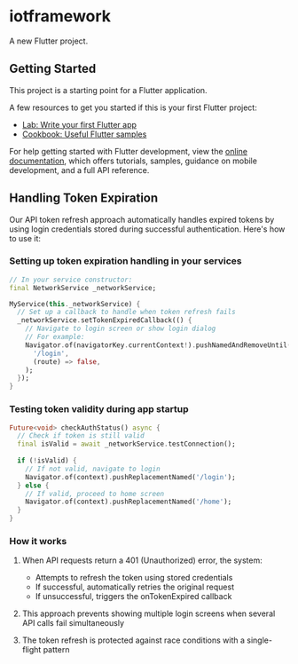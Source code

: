 # iotframework

A new Flutter project.

## Getting Started

This project is a starting point for a Flutter application.

A few resources to get you started if this is your first Flutter project:

- [Lab: Write your first Flutter app](https://docs.flutter.dev/get-started/codelab)
- [Cookbook: Useful Flutter samples](https://docs.flutter.dev/cookbook)

For help getting started with Flutter development, view the
[online documentation](https://docs.flutter.dev/), which offers tutorials,
samples, guidance on mobile development, and a full API reference.

## Handling Token Expiration

Our API token refresh approach automatically handles expired tokens by using login credentials stored during successful authentication. Here's how to use it:

### Setting up token expiration handling in your services

```dart
// In your service constructor:
final NetworkService _networkService;

MyService(this._networkService) {
  // Set up a callback to handle when token refresh fails
  _networkService.setTokenExpiredCallback(() {
    // Navigate to login screen or show login dialog
    // For example:
    Navigator.of(navigatorKey.currentContext!).pushNamedAndRemoveUntil(
      '/login',
      (route) => false,
    );
  });
}
```

### Testing token validity during app startup

```dart
Future<void> checkAuthStatus() async {
  // Check if token is still valid 
  final isValid = await _networkService.testConnection();
  
  if (!isValid) {
    // If not valid, navigate to login
    Navigator.of(context).pushReplacementNamed('/login');
  } else {
    // If valid, proceed to home screen
    Navigator.of(context).pushReplacementNamed('/home');
  }
}
```

### How it works

1. When API requests return a 401 (Unauthorized) error, the system:
   - Attempts to refresh the token using stored credentials
   - If successful, automatically retries the original request
   - If unsuccessful, triggers the onTokenExpired callback

2. This approach prevents showing multiple login screens when several API calls fail simultaneously

3. The token refresh is protected against race conditions with a single-flight pattern
